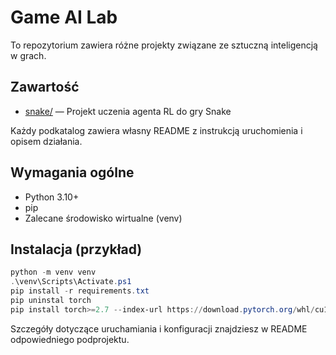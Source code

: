 # Game AI Lab

To repozytorium zawiera różne projekty związane ze sztuczną inteligencją w grach.

## Zawartość

- [snake/](snake/README.md) — Projekt uczenia agenta RL do gry Snake

Każdy podkatalog zawiera własny README z instrukcją uruchomienia i opisem działania.

## Wymagania ogólne
- Python 3.10+
- pip
- Zalecane środowisko wirtualne (venv)

## Instalacja (przykład)
```powershell
python -m venv venv
.\venv\Scripts\Activate.ps1
pip install -r requirements.txt
pip uninstal torch
pip install torch>=2.7 --index-url https://download.pytorch.org/whl/cu128
```

Szczegóły dotyczące uruchamiania i konfiguracji znajdziesz w README odpowiedniego podprojektu.